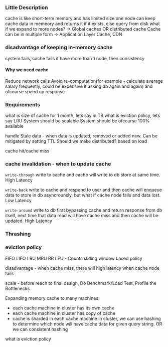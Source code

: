 ### Little Description

cache is like short-term memory and has limited size
one node can keep cache data in memeory and returns it if it exists, else query from disk
what if we expand to more nodes? -> Global caches OR distributed cache
Cache can be in multiple form -> Application Layer Cache, CDN

### disadvantage of keeping in-memory cache
system fails, cache fails
if have more than 1 node, then consistency

#### Why we need cache

Reduce network calls
Avoid re-computation(for example - calculate average salary frequently, could be expensive if asking db again and again) and ofcourse speed up response

### Requirements

what is size of cache for 1 month, lets say in TB
what is eviction policy, lets say LRU
System should be scalable
System should be ofcourse 100% available

handle Stale data - when data is updated, removed or added new. Can be mitigated by setting TTL
Should we make distributed? based on load

cache hit/cache miss


### cache invalidation - when to update cache

`write-through`
write to cache and cache will write to db store at same time. High Latency

`write-back`
write to cache and respond to user and then cache will enqueue data to store in db asyncrounsly, but what if cache node fails and data lost. Low Latency

`write-around`
write to db first bypassing cache and return response from db itself, next time that data read will have cache miss and then cache will be updated. High Latency

### Thrashing

### eviction policy
FIFO
LIFO
LRU
MRU
RR
LFU - Counts
sliding window based policy

disadvantage - 
 when cache miss, there will high latency
 when cache node fails

scale - before reach to final design, Do Benchmark/Load Test, Profile the Bottlenecks

Expanding memory cache to many machines:
  - each cache machine in cluster has its own cache
  - each cache machine in cluster has copy of cache
  - cache is sharded in each cache machine in cluster, we can use hashing to determine which node will have cache data for given query string. OR we can consistent hashing

what is eviction policy